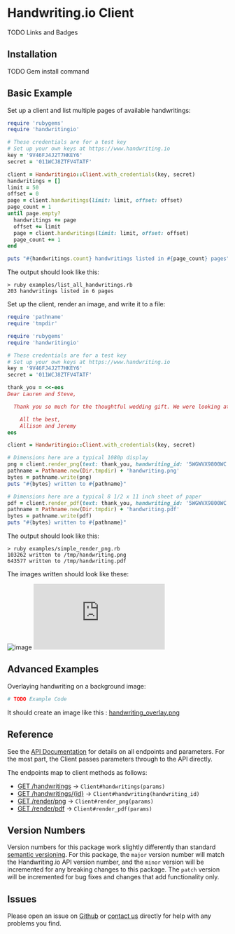 # Handwriting.io Client

TODO Links and Badges

## Installation

TODO Gem install command

## Basic Example

Set up a client and list multiple pages of available handwritings:

```ruby
require 'rubygems'
require 'handwritingio'

# These credentials are for a test key
# Set up your own keys at https://www.handwriting.io
key = '9V46FJ4J2T7HKEY6'
secret = '011WCJ8ZTFV4TATF'

client = Handwritingio::Client.with_credentials(key, secret)
handwritings = []
limit = 50
offset = 0
page = client.handwritings(limit: limit, offset: offset)
page_count = 1
until page.empty?
  handwritings += page
  offset += limit
  page = client.handwritings(limit: limit, offset: offset)
  page_count += 1
end

puts "#{handwritings.count} handwritings listed in #{page_count} pages"
```

The output should look like this:

```
> ruby examples/list_all_handwritings.rb
203 handwritings listed in 6 pages
```

Set up the client, render an image, and write it to a file:

```ruby
require 'pathname'
require 'tmpdir'

require 'rubygems'
require 'handwritingio'

# These credentials are for a test key
# Set up your own keys at https://www.handwriting.io
key = '9V46FJ4J2T7HKEY6'
secret = '011WCJ8ZTFV4TATF'

thank_you = <<-eos
Dear Lauren and Steve,

  Thank you so much for the thoughtful wedding gift. We were looking at crystal wine glasses just the other week. Hope you have a good trip with the family and hope to see you when you get back!

    All the best,
    Allison and Jeremy
eos

client = Handwritingio::Client.with_credentials(key, secret)

# Dimensions here are a typical 1080p display
png = client.render_png(text: thank_you, handwriting_id: '5WGWVX9800WC', width: '1920px', height: '1080px', handwriting_size: '40px')
pathname = Pathname.new(Dir.tmpdir) + 'handwriting.png'
bytes = pathname.write(png)
puts "#{bytes} written to #{pathname}"

# Dimensions here are a typical 8 1/2 x 11 inch sheet of paper
pdf = client.render_pdf(text: thank_you, handwriting_id: '5WGWVX9800WC', width: '8.5in', height: '11in', handwriting_size: '24pt')
pathname = Pathname.new(Dir.tmpdir) + 'handwriting.pdf'
bytes = pathname.write(pdf)
puts "#{bytes} written to #{pathname}"
```

The output should look like this:
```
> ruby examples/simple_render_png.rb
103262 written to /tmp/handwriting.png
643577 written to /tmp/handwriting.pdf
```

The images written should look like these:

![image](https://s3.amazonaws.com/hwio-cdn-production/ruby-client/handwriting.png)
![image](https://s3.amazonaws.com/hwio-cdn-production/ruby-client/handwriting.pdf)

## Advanced Examples

Overlaying handwriting on a background image:

```ruby
# TODO Example Code
```

It should create an image like this : [handwriting_overlay.png](https://s3.amazonaws.com/hwio-cdn-production/ruby-client/handwriting_overlay.png)

## Reference

See the [API Documentation](https://www.handwriting.io/docs) for details on all endpoints and parameters. For the most part, the Client passes parameters through to the API directly.

The endpoints map to client methods as follows:

- [GET /handwritings](https://handwriting.io/docs/#get-handwritings) -> `Client#handwritings(params)`
- [GET /handwritings/{id}](https://handwriting.io/docs/#get-handwritings--id-) -> `Client#handwriting(handwriting_id)`
- [GET /render/png](https://handwriting.io/docs/#get-render-png) -> `Client#render_png(params)`
- [GET /render/pdf](https://handwriting.io/docs/#get-render-pdf) -> `Client#render_pdf(params)`

## Version Numbers

Version numbers for this package work slightly differently than standard
[semantic versioning](http://semver.org/). For this package, the `major`
version number will match the Handwriting.io API version number, and the
`minor` version will be  incremented for any breaking changes to this package.
The `patch` version will be incremented for bug fixes and changes that add
functionality only.

## Issues

Please open an issue on [Github](https://github.com/handwritingio/ruby-client/issues)
or [contact us](https://handwriting.io/contact) directly for help with any
problems you find.
